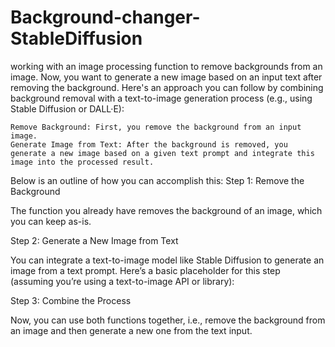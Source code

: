 # Background-changer-StableDiffusion

working with an image processing function to remove backgrounds from an image. Now, you want to generate a new image based on an input text after removing the background. Here's an approach you can follow by combining background removal with a text-to-image generation process (e.g., using Stable Diffusion or DALL·E):

    Remove Background: First, you remove the background from an input image.
    Generate Image from Text: After the background is removed, you generate a new image based on a given text prompt and integrate this image into the processed result.

Below is an outline of how you can accomplish this:
Step 1: Remove the Background

The function you already have removes the background of an image, which you can keep as-is.

Step 2: Generate a New Image from Text

You can integrate a text-to-image model like Stable Diffusion to generate an image from a text prompt. Here’s a basic placeholder for this step (assuming you’re using a text-to-image API or library):


Step 3: Combine the Process

Now, you can use both functions together, i.e., remove the background from an image and then generate a new one from the text input.

